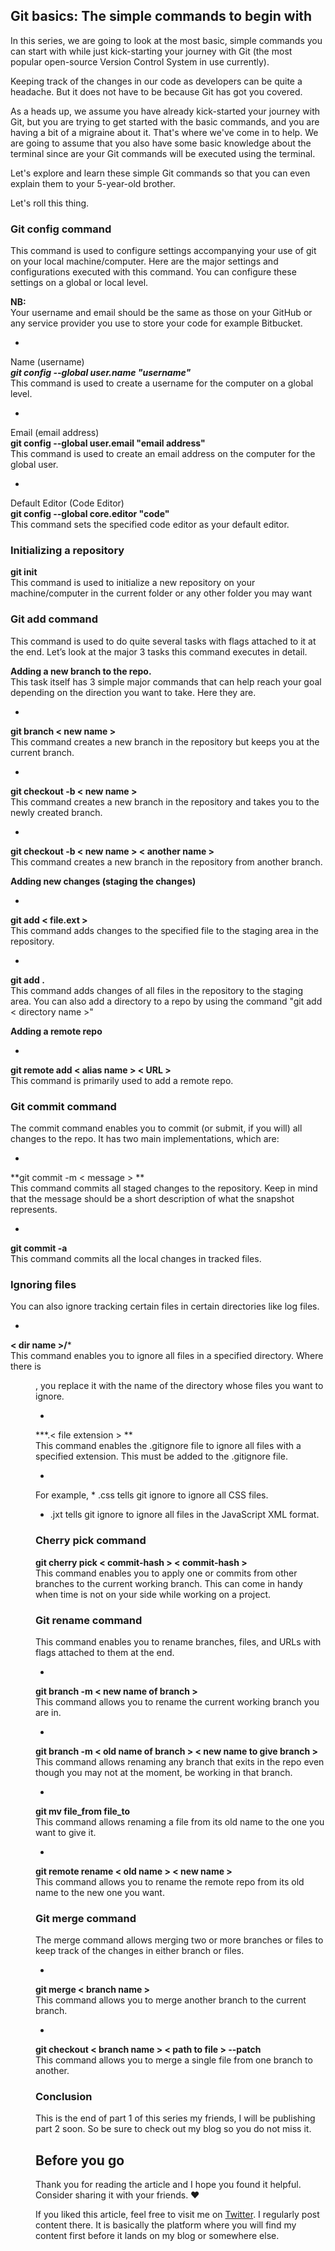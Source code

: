 ## Git basics: The simple commands to begin with

In this series, we are going to look at the most basic, simple commands you can start with while just kick-starting your journey with Git (the most popular open-source Version Control System in use currently).

Keeping track of the changes in our code as developers can be quite a headache. But it does not have to be because Git has got you covered.

As a heads up, we assume you have already kick-started your journey with Git, but you are trying to get started with the basic commands, and you are having a bit of a migraine about it. That's where we've come in to help. We are going to assume that you also have some basic knowledge about the terminal since are your Git commands will be executed using the terminal.

Let's explore and learn these simple Git commands so that you can even explain them to your 5-year-old brother. 

Let's roll this thing. 


### Git config command <br>
This command is used to configure settings accompanying your use of git on your local machine/computer. Here are the major settings and configurations executed with this command. You can configure these settings on a global or local level.

**NB:** <br>
Your username and email should be the same as those on your GitHub or any service provider you use to store your code for example Bitbucket. 

- 
Name (username) <br>
***git config --global user.name  "username"*** <br>
This command is used to create a username for the computer on a global level.


- 
Email (email address) <br>
**git config --global user.email  "email address"** <br>
This command is used to create an email address on the computer for the global user.


- 
Default Editor (Code Editor) <br>
**git config --global core.editor  "code"** <br>
This command sets the specified code editor as your default editor.



### Initializing a repository <br>
**git init** <br>
This command is used to initialize a new repository on your machine/computer in the current folder or any other folder you may want


 ### Git add command  <br>
This command is used to do quite several tasks with flags attached to it at the end.  Let’s look at the major 3 tasks this command executes in detail. 

**Adding a new branch to the repo.** <br>
This task itself has 3 simple major commands that can help reach your goal depending on the direction you want to take. Here they are.


- 
**git branch < new name >** <br>
This command creates a new branch in the repository but keeps you at the current branch. 


- 
**git checkout -b < new name >** <br>
This command creates a new branch in the repository and takes you to the newly created branch.


- 
**git checkout -b < new name > < another name >** <br>
This command creates a new branch in the repository from another branch.

**Adding new changes (staging the changes)** <br>

- 
**git add < file.ext >** <br>
This command adds changes to the specified file to the staging area in the repository.


- 
**git add .** <br>
This command adds changes of all files in the repository to the staging area.
You can also add a directory to a repo by using the command "git add < directory name >" 

**Adding a remote repo <br>**

- 
**git remote add < alias name > < URL >** <br>
This command is primarily used to add a remote repo.


### Git commit command <br>
The commit command enables you to commit (or submit, if you will) all changes to the repo. It has two main implementations, which are:


- 
**git commit -m < message > ** <br>
This command commits all staged changes to the repository. Keep in mind that the message should be a short description of what the snapshot represents.


- 
**git commit -a**  <br>
This command commits all the local changes in tracked files.


### Ignoring files <br>
You can also ignore tracking certain files in certain directories like log files.


- 
**< dir name >/*** <br>
This command enables you to ignore all files in a specified directory. Where there is <dir name>, you replace it with the name of the directory whose files you want to ignore. 


- 
***.< file extension > ** <br>
This command enables the .gitignore file to ignore all files with a specified extension. This must be added to the .gitignore file. 


- 
For example, * .css tells git ignore to ignore all CSS files. <br>
* .jxt tells git ignore to ignore all files in the JavaScript XML format.


### Cherry pick command <br>
**git cherry pick < commit-hash > < commit-hash >**<br>
This command enables you to apply one or commits from other branches to the current working branch. This can come in handy when time is not on your side while working on a project.


### Git rename command <br> 
This command enables you to rename branches, files, and URLs with flags attached to them at the end. 


- 
**git branch -m < new name of branch >** <br>
This command allows you to rename the current working branch you are in.


- 
**git branch -m < old name of branch > < new name to give branch >** <br>
This command allows renaming any branch that exits in the repo even though you may not at the moment, be working in that branch.


- 
**git mv file_from file_to** <br>
This command allows renaming a file from its old name to the one you want to give it.


- 
**git remote rename < old name > < new name >** <br> 
This command allows you to rename the remote repo from its old name to the new one you want.


### Git merge command <br>
The merge command allows merging two or more branches or files to keep track of the changes in either branch or files.


- 
**git merge < branch name >** <br>
This command allows you to merge another branch to the current branch.


- 
**git checkout < branch name > < path to file > --patch** <br>
This command allows you to merge a single file from one branch to another.


### Conclusion
This is the end of part 1 of this series my friends, I will be publishing part 2 soon. So be sure to check out my blog so you do not miss it. 


## Before you go
Thank you for reading the article and I hope you found it helpful. Consider sharing it with your friends. ❤️

If you liked this article, feel free to visit me on [Twitter](https://twitter.com/mbaziiraronn). I regularly post content there. It is basically the platform where you will find my content first before it lands on my blog or somewhere else.
